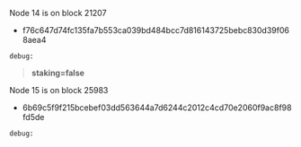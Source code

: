 
Node 14 is on block 21207
 - f76c647d74fc135fa7b553ca039bd484bcc7d816143725bebc830d39f068aea4
```
debug: 
```

> **staking=false**

Node 15 is on block 25983
 - 6b69c5f9f215bcebef03dd563644a7d6244c2012c4cd70e2060f9ac8f98fd5de
```
debug: 
```
